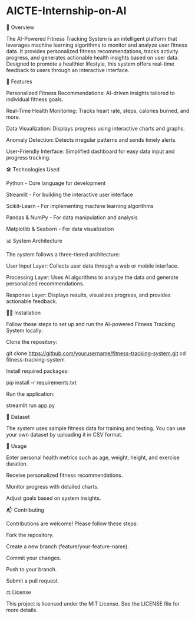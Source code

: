 # AICTE-Internship-on-AI
📌 Overview

The AI-Powered Fitness Tracking System is an intelligent platform that leverages machine learning algorithms to monitor and analyze user fitness data. It provides personalized fitness recommendations, tracks activity progress, and generates actionable health insights based on user data. Designed to promote a healthier lifestyle, this system offers real-time feedback to users through an interactive interface.

🚀 Features

Personalized Fitness Recommendations: AI-driven insights tailored to individual fitness goals.

Real-Time Health Monitoring: Tracks heart rate, steps, calories burned, and more.

Data Visualization: Displays progress using interactive charts and graphs.

Anomaly Detection: Detects irregular patterns and sends timely alerts.

User-Friendly Interface: Simplified dashboard for easy data input and progress tracking.

🛠️ Technologies Used

Python - Core language for development

Streamlit - For building the interactive user interface

Scikit-Learn - For implementing machine learning algorithms

Pandas & NumPy - For data manipulation and analysis

Matplotlib & Seaborn - For data visualization

📊 System Architecture

The system follows a three-tiered architecture:

User Input Layer: Collects user data through a web or mobile interface.

Processing Layer: Uses AI algorithms to analyze the data and generate personalized recommendations.

Response Layer: Displays results, visualizes progress, and provides actionable feedback.

🧑‍💻 Installation

Follow these steps to set up and run the AI-powered Fitness Tracking System locally:

Clone the repository:

git clone https://github.com/yourusername/fitness-tracking-system.git
cd fitness-tracking-system

Install required packages:

pip install -r requirements.txt

Run the application:

streamlit run app.py

🧪 Dataset

The system uses sample fitness data for training and testing. You can use your own dataset by uploading it in CSV format.

📝 Usage

Enter personal health metrics such as age, weight, height, and exercise duration.

Receive personalized fitness recommendations.

Monitor progress with detailed charts.

Adjust goals based on system insights.

📬 Contributing

Contributions are welcome! Please follow these steps:

Fork the repository.

Create a new branch (feature/your-feature-name).

Commit your changes.

Push to your branch.

Submit a pull request.

⚖️ License

This project is licensed under the MIT License. See the LICENSE file for more details.
